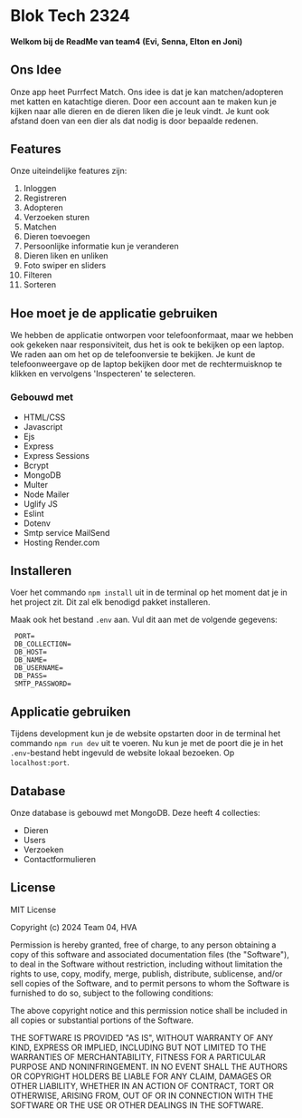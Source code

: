 # Blok Tech 2324

#### Welkom bij de ReadMe van team4 (Evi, Senna, Elton en Joni)

## Ons Idee

Onze app heet Purrfect Match. Ons idee is dat je kan matchen/adopteren met
katten en katachtige dieren. Door een account aan te maken kun je kijken naar
alle dieren en de dieren liken die je leuk vindt. Je kunt ook afstand doen van
een dier als dat nodig is door bepaalde redenen.

## Features

Onze uiteindelijke features zijn:

1. Inloggen
2. Registreren
3. Adopteren
4. Verzoeken sturen
5. Matchen
6. Dieren toevoegen
7. Persoonlijke informatie kun je veranderen
8. Dieren liken en unliken
9. Foto swiper en sliders
10. Filteren
11. Sorteren

## Hoe moet je de applicatie gebruiken

We hebben de applicatie ontworpen voor telefoonformaat, maar we hebben ook
gekeken naar responsiviteit, dus het is ook te bekijken op een laptop. We raden
aan om het op de telefoonversie te bekijken. Je kunt de telefoonweergave op de
laptop bekijken door met de rechtermuisknop te klikken en vervolgens
'Inspecteren' te selecteren.

### Gebouwd met

-   HTML/CSS
-   Javascript
-   Ejs
-   Express
-   Express Sessions
-   Bcrypt
-   MongoDB
-   Multer
-   Node Mailer
-   Uglify JS
-   Eslint
-   Dotenv
-   Smtp service MailSend
-   Hosting Render.com

## Installeren

Voer het commando `npm install` uit in de terminal op het moment dat je in het
project zit. Dit zal elk benodigd pakket installeren.

Maak ook het bestand `.env` aan. Vul dit aan met de volgende gegevens:

     PORT=
     DB_COLLECTION=
     DB_HOST=
     DB_NAME=
     DB_USERNAME=
     DB_PASS=
     SMTP_PASSWORD=

## Applicatie gebruiken

Tijdens development kun je de website opstarten door in de terminal het commando
`npm run dev` uit te voeren. Nu kun je met de poort die je in het `.env`-bestand
hebt ingevuld de website lokaal bezoeken. Op `localhost:port`.

## Database

Onze database is gebouwd met MongoDB. Deze heeft 4 collecties:

-   Dieren
-   Users
-   Verzoeken
-   Contactformulieren

## License

MIT License

Copyright (c) 2024 Team 04, HVA

Permission is hereby granted, free of charge, to any person obtaining a copy of
this software and associated documentation files (the "Software"), to deal in
the Software without restriction, including without limitation the rights to
use, copy, modify, merge, publish, distribute, sublicense, and/or sell copies of
the Software, and to permit persons to whom the Software is furnished to do so,
subject to the following conditions:

The above copyright notice and this permission notice shall be included in all
copies or substantial portions of the Software.

THE SOFTWARE IS PROVIDED "AS IS", WITHOUT WARRANTY OF ANY KIND, EXPRESS OR
IMPLIED, INCLUDING BUT NOT LIMITED TO THE WARRANTIES OF MERCHANTABILITY, FITNESS
FOR A PARTICULAR PURPOSE AND NONINFRINGEMENT. IN NO EVENT SHALL THE AUTHORS OR
COPYRIGHT HOLDERS BE LIABLE FOR ANY CLAIM, DAMAGES OR OTHER LIABILITY, WHETHER
IN AN ACTION OF CONTRACT, TORT OR OTHERWISE, ARISING FROM, OUT OF OR IN
CONNECTION WITH THE SOFTWARE OR THE USE OR OTHER DEALINGS IN THE SOFTWARE.
